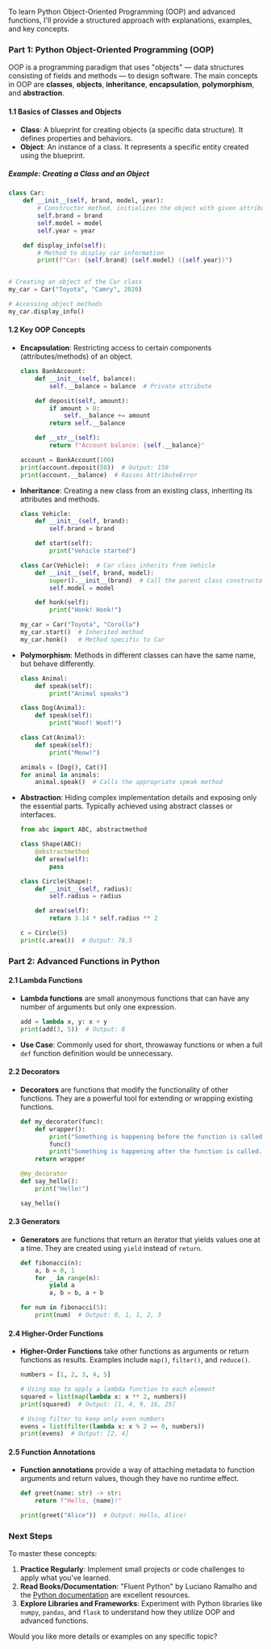 To learn Python Object-Oriented Programming (OOP) and advanced functions, I'll provide a structured approach with explanations, examples, and key concepts.

### **Part 1: Python Object-Oriented Programming (OOP)**

OOP is a programming paradigm that uses "objects" — data structures consisting of fields and methods — to design software. The main concepts in OOP are **classes**, **objects**, **inheritance**, **encapsulation**, **polymorphism**, and **abstraction**.

#### **1.1 Basics of Classes and Objects**

- **Class**: A blueprint for creating objects (a specific data structure). It defines properties and behaviors.
- **Object**: An instance of a class. It represents a specific entity created using the blueprint.

##### **Example: Creating a Class and an Object**

```python
class Car:
    def __init__(self, brand, model, year):
        # Constructor method, initializes the object with given attributes
        self.brand = brand
        self.model = model
        self.year = year

    def display_info(self):
        # Method to display car information
        print(f"Car: {self.brand} {self.model} ({self.year})")


# Creating an object of the Car class
my_car = Car("Toyota", "Camry", 2020)

# Accessing object methods
my_car.display_info()
```

#### **1.2 Key OOP Concepts**

- **Encapsulation**: Restricting access to certain components (attributes/methods) of an object.
  
  ```python
  class BankAccount:
      def __init__(self, balance):
          self.__balance = balance  # Private attribute

      def deposit(self, amount):
          if amount > 0:
              self.__balance += amount
          return self.__balance

      def __str__(self):
          return f"Account balance: {self.__balance}"

  account = BankAccount(100)
  print(account.deposit(50))  # Output: 150
  print(account.__balance)  # Raises AttributeError
  ```

- **Inheritance**: Creating a new class from an existing class, inheriting its attributes and methods.

  ```python
  class Vehicle:
      def __init__(self, brand):
          self.brand = brand

      def start(self):
          print("Vehicle started")

  class Car(Vehicle):  # Car class inherits from Vehicle
      def __init__(self, brand, model):
          super().__init__(brand)  # Call the parent class constructor
          self.model = model

      def honk(self):
          print("Honk! Honk!")

  my_car = Car("Toyota", "Corolla")
  my_car.start()  # Inherited method
  my_car.honk()   # Method specific to Car
  ```

- **Polymorphism**: Methods in different classes can have the same name, but behave differently.

  ```python
  class Animal:
      def speak(self):
          print("Animal speaks")

  class Dog(Animal):
      def speak(self):
          print("Woof! Woof!")

  class Cat(Animal):
      def speak(self):
          print("Meow!")

  animals = [Dog(), Cat()]
  for animal in animals:
      animal.speak()  # Calls the appropriate speak method
  ```

- **Abstraction**: Hiding complex implementation details and exposing only the essential parts. Typically achieved using abstract classes or interfaces.

  ```python
  from abc import ABC, abstractmethod

  class Shape(ABC):
      @abstractmethod
      def area(self):
          pass

  class Circle(Shape):
      def __init__(self, radius):
          self.radius = radius

      def area(self):
          return 3.14 * self.radius ** 2

  c = Circle(5)
  print(c.area())  # Output: 78.5
  ```

### **Part 2: Advanced Functions in Python**

#### **2.1 Lambda Functions**

- **Lambda functions** are small anonymous functions that can have any number of arguments but only one expression.

  ```python
  add = lambda x, y: x + y
  print(add(3, 5))  # Output: 8
  ```

- **Use Case**: Commonly used for short, throwaway functions or when a full `def` function definition would be unnecessary.

#### **2.2 Decorators**

- **Decorators** are functions that modify the functionality of other functions. They are a powerful tool for extending or wrapping existing functions.

  ```python
  def my_decorator(func):
      def wrapper():
          print("Something is happening before the function is called.")
          func()
          print("Something is happening after the function is called.")
      return wrapper

  @my_decorator
  def say_hello():
      print("Hello!")

  say_hello()
  ```

#### **2.3 Generators**

- **Generators** are functions that return an iterator that yields values one at a time. They are created using `yield` instead of `return`.

  ```python
  def fibonacci(n):
      a, b = 0, 1
      for _ in range(n):
          yield a
          a, b = b, a + b

  for num in fibonacci(5):
      print(num)  # Output: 0, 1, 1, 2, 3
  ```

#### **2.4 Higher-Order Functions**

- **Higher-Order Functions** take other functions as arguments or return functions as results. Examples include `map()`, `filter()`, and `reduce()`.

  ```python
  numbers = [1, 2, 3, 4, 5]

  # Using map to apply a lambda function to each element
  squared = list(map(lambda x: x ** 2, numbers))
  print(squared)  # Output: [1, 4, 9, 16, 25]

  # Using filter to keep only even numbers
  evens = list(filter(lambda x: x % 2 == 0, numbers))
  print(evens)  # Output: [2, 4]
  ```

#### **2.5 Function Annotations**

- **Function annotations** provide a way of attaching metadata to function arguments and return values, though they have no runtime effect.

  ```python
  def greet(name: str) -> str:
      return f"Hello, {name}!"

  print(greet("Alice"))  # Output: Hello, Alice!
  ```

### **Next Steps**

To master these concepts:
1. **Practice Regularly**: Implement small projects or code challenges to apply what you've learned.
2. **Read Books/Documentation**: "Fluent Python" by Luciano Ramalho and the [Python documentation](https://docs.python.org/3/tutorial/) are excellent resources.
3. **Explore Libraries and Frameworks**: Experiment with Python libraries like `numpy`, `pandas`, and `flask` to understand how they utilize OOP and advanced functions.

Would you like more details or examples on any specific topic?
